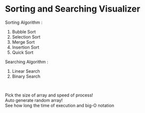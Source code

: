 # Sorting and Searching Visualizer

Sorting Algorithm :<br>
1. Bubble Sort<br>
2. Selection Sort<br>
3. Merge Sort<br>
4. Insertion Sort<br>
5. Quick Sort<br>

Searching Algorithm :<br>
1. Linear Search<br>
2. Binary Search<br>
<br>

Pick the size of array and speed of process!<br>
Auto generate random array!<br>
See how long the time of execution and big-O notation<br>
